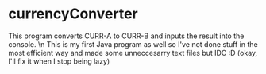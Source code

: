# currencyConverter
This program converts CURR-A to CURR-B and inputs the result into the console. \n
This is my first Java program as well so I've not done stuff in the most efficient way and made some unneccesarry text files but IDC :D (okay, I'll fix it when I stop being lazy)
